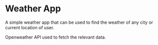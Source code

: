 # Weather App

A simple weather app that can be used to find the weather of any city  or current location of user.

Openweather API used to fetch the relevant data.
